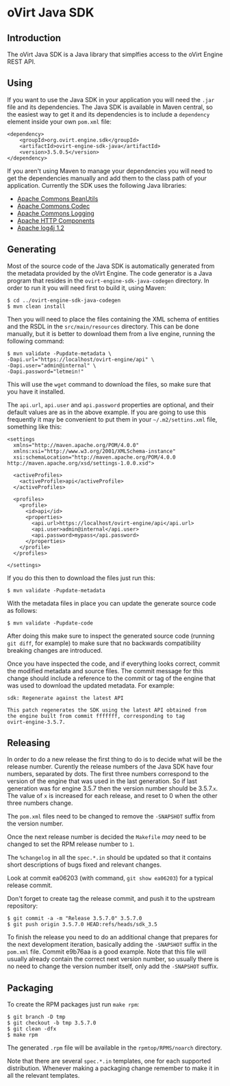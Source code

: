 oVirt Java SDK
==============

Introduction
------------

The oVirt Java SDK is a Java library that simplfies access to the oVirt
Engine REST API.

Using
-----

If you want to use the Java SDK in your application you will need the
`.jar` file and its dependencies. The Java SDK is available in Maven
central, so the easiest way to get it and its dependencies is to include
a `dependency` element inside your own `pom.xml` file:

    <dependency>
        <groupId>org.ovirt.engine.sdk</groupId>
        <artifactId>ovirt-engine-sdk-java</artifactId>
        <version>3.5.0.5</version>
    </dependency>

If you aren't using Maven to manage your dependencies you will need to
get the dependencies manually and add them to the class path of your
application. Currently the SDK uses the following Java libraries:

- [Apache Commons BeanUtils](http://commons.apache.org/proper/commons-beanutils)
- [Apache Commons Codec](http://commons.apache.org/proper/commons-codec)
- [Apache Commons Logging](http://commons.apache.org/proper/commons-logging)
- [Apache HTTP Components](http://hc.apache.org)
- [Apache log4j 1.2](http://logging.apache.org/log4j/1.2)

Generating
----------

Most of the source code of the Java SDK is automatically generated from the
metadata provided by the oVirt Engine. The code generator is a Java program
that resides in the `ovirt-engine-sdk-java-codegen` directory. In order to run
it you will need first to build it, using Maven:

    $ cd ../ovirt-engine-sdk-java-codegen
    $ mvn clean install

Then you will need to place the files containing the XML schema of entities and
the RSDL in the `src/main/resources` directory. This can be done manually, but
it is better to download them from a live engine, running the following
command:

    $ mvn validate -Pupdate-metadata \
    -Dapi.url="https://localhost/ovirt-engine/api" \
    -Dapi.user="admin@internal" \
    -Dapi.password="letmein!"

This will use the `wget` command to download the files, so make sure that you
have it installed.

The `api.url`, `api.user` and `api.password` properties are optional, and their
default values are as in the above example. If you are going to use this
frequently it may be convenient to put them in your `~/.m2/settins.xml` file,
something like this:

    <settings
      xmlns="http://maven.apache.org/POM/4.0.0"
      xmlns:xsi="http://www.w3.org/2001/XMLSchema-instance"
      xsi:schemaLocation="http://maven.apache.org/POM/4.0.0 http://maven.apache.org/xsd/settings-1.0.0.xsd">

      <activeProfiles>
        <activeProfile>api</activeProfile>
      </activeProfiles>

      <profiles>
        <profile>
          <id>api</id>
          <properties>
            <api.url>https://localhost/ovirt-engine/api</api.url>
            <api.user>admin@internal</api.user>
            <api.password>mypass</api.password>
          </properties>
        </profile>
      </profiles>

    </settings>

If you do this then to download the files just run this:

    $ mvn validate -Pupdate-metadata

With the metadata files in place you can update the generate source code as
follows:

    $ mvn validate -Pupdate-code

After doing this make sure to inspect the generated source code (running `git
diff`, for example) to make sure that no backwards compatibility breaking
changes are introduced.

Once you have inspected the code, and if everything looks correct, commit the
modified metadata and source files. The commit message for this change should
include a reference to the commit or tag of the engine that was used to
download the updated metadata. For example:

    sdk: Regenerate against the latest API

    This patch regenerates the SDK using the latest API obtained from
    the engine built from commit fffffff, corresponding to tag
    ovirt-engine-3.5.7.

Releasing
---------

In order to do a new release the first thing to do is to decide what will be
the release number. Curently the release numbers of the Java SDK have four
numbers, separated by dots. The first three numbers correspond to the version
of the engine that was used in the last generation. So if last generation was
for engine 3.5.7 then the version number should be 3.5.7.`x`. The value of `x`
is increased for each release, and reset to 0 when the other three numbers
change.

The `pom.xml` files need to be changed to remove the `-SNAPSHOT` suffix from
the version number.

Once the next release number is decided the `Makefile` *may* need to be changed
to set the RPM release number to `1`.

The `%changelog` in all the `spec.*.in` should be updated so that it contains
short descriptions of bugs fixed and relevant changes.

Look at commit ea06203 (with command, `git show ea06203`) for a typical release
commit.

Don't forget to create tag the release commit, and push it to the upstream repository:

    $ git commit -a -m "Release 3.5.7.0" 3.5.7.0
    $ git push origin 3.5.7.0 HEAD:refs/heads/sdk_3.5

To finish the release you need to do an additional change that prepares for the
next development iteration, basically adding the `-SNAPSHOT` suffix in the
`pom.xml` file. Commit e9b76aa is a good example. Note that this file will
usually already contain the correct next version number, so usually there is no
need to change the version number itself, only add the `-SNAPSHOT` suffix.

Packaging
---------

To create the RPM packages just run `make rpm`:

    $ git branch -D tmp
    $ git checkout -b tmp 3.5.7.0
    $ git clean -dfx
    $ make rpm

The generated `.rpm` file will be available in the `rpmtop/RPMS/noarch`
directory.

Note that there are several `spec.*.in` templates, one for each supported
distribution. Whenever making a packaging change remember to make it in
all the relevant templates.
